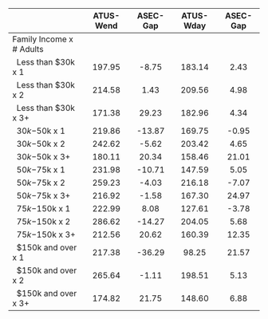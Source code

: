 
|                      |    ATUS-Wend |     ASEC-Gap |    ATUS-Wday |     ASEC-Gap |
| -------------------- | :----------: | :----------: | :----------: | :----------: |
| Family Income x # Adults |              |              |              |              |
| &nbsp;&nbsp;Less than $30k x 1 |       197.95 |        -8.75 |       183.14 |         2.43 |
| &nbsp;&nbsp;Less than $30k x 2 |       214.58 |         1.43 |       209.56 |         4.98 |
| &nbsp;&nbsp;Less than $30k x 3+ |       171.38 |        29.23 |       182.96 |         4.34 |
| &nbsp;&nbsp;$30k-$50k x 1 |       219.86 |       -13.87 |       169.75 |        -0.95 |
| &nbsp;&nbsp;$30k-$50k x 2 |       242.62 |        -5.62 |       203.42 |         4.65 |
| &nbsp;&nbsp;$30k-$50k x 3+ |       180.11 |        20.34 |       158.46 |        21.01 |
| &nbsp;&nbsp;$50k-$75k x 1 |       231.98 |       -10.71 |       147.59 |         5.05 |
| &nbsp;&nbsp;$50k-$75k x 2 |       259.23 |        -4.03 |       216.18 |        -7.07 |
| &nbsp;&nbsp;$50k-$75k x 3+ |       216.92 |        -1.58 |       167.30 |        24.97 |
| &nbsp;&nbsp;$75k-$150k x 1 |       222.99 |         8.08 |       127.61 |        -3.78 |
| &nbsp;&nbsp;$75k-$150k x 2 |       286.62 |       -14.27 |       204.05 |         5.68 |
| &nbsp;&nbsp;$75k-$150k x 3+ |       212.56 |        20.62 |       160.39 |        12.35 |
| &nbsp;&nbsp;$150k and over x 1 |       217.38 |       -36.29 |        98.25 |        21.57 |
| &nbsp;&nbsp;$150k and over x 2 |       265.64 |        -1.11 |       198.51 |         5.13 |
| &nbsp;&nbsp;$150k and over x 3+ |       174.82 |        21.75 |       148.60 |         6.88 |

